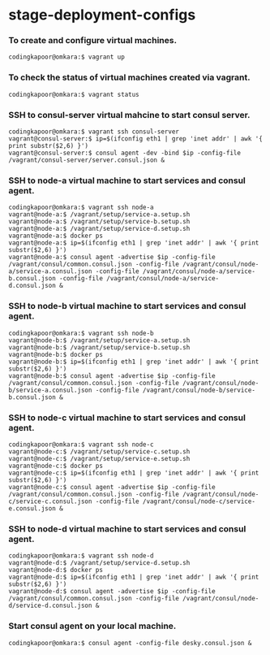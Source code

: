 # stage-deployment-configs

### To create and configure virtual machines.
```
codingkapoor@omkara:$ vagrant up
```

### To check the status of virtual machines created via vagrant.
```
codingkapoor@omkara:$ vagrant status
```

### SSH to consul-server virtual mahcine to start consul server.
```
codingkapoor@omkara:$ vagrant ssh consul-server
vagrant@consul-server:$ ip=$(ifconfig eth1 | grep 'inet addr' | awk '{ print substr($2,6) }')
vagrant@consul-server:$ consul agent -dev -bind $ip -config-file /vagrant/consul-server/server.consul.json &
```

### SSH to node-a virtual machine to start services and consul agent.
```
codingkapoor@omkara:$ vagrant ssh node-a
vagrant@node-a:$ /vagrant/setup/service-a.setup.sh 
vagrant@node-a:$ /vagrant/setup/service-b.setup.sh 
vagrant@node-a:$ /vagrant/setup/service-d.setup.sh 
vagrant@node-a:$ docker ps
vagrant@node-a:$ ip=$(ifconfig eth1 | grep 'inet addr' | awk '{ print substr($2,6) }')
vagrant@node-a:$ consul agent -advertise $ip -config-file /vagrant/consul/common.consul.json -config-file /vagrant/consul/node-a/service-a.consul.json -config-file /vagrant/consul/node-a/service-b.consul.json -config-file /vagrant/consul/node-a/service-d.consul.json &
```

### SSH to node-b virtual machine to start services and consul agent.
```
codingkapoor@omkara:$ vagrant ssh node-b
vagrant@node-b:$ /vagrant/setup/service-a.setup.sh 
vagrant@node-b:$ /vagrant/setup/service-b.setup.sh 
vagrant@node-b:$ docker ps
vagrant@node-b:$ ip=$(ifconfig eth1 | grep 'inet addr' | awk '{ print substr($2,6) }')
vagrant@node-b:$ consul agent -advertise $ip -config-file /vagrant/consul/common.consul.json -config-file /vagrant/consul/node-b/service-a.consul.json -config-file /vagrant/consul/node-b/service-b.consul.json &
```

### SSH to node-c virtual machine to start services and consul agent.
```
codingkapoor@omkara:$ vagrant ssh node-c
vagrant@node-c:$ /vagrant/setup/service-c.setup.sh 
vagrant@node-c:$ /vagrant/setup/service-e.setup.sh 
vagrant@node-c:$ docker ps
vagrant@node-c:$ ip=$(ifconfig eth1 | grep 'inet addr' | awk '{ print substr($2,6) }')
vagrant@node-c:$ consul agent -advertise $ip -config-file /vagrant/consul/common.consul.json -config-file /vagrant/consul/node-c/service-c.consul.json -config-file /vagrant/consul/node-c/service-e.consul.json &
```

### SSH to node-d virtual machine to start services and consul agent.
```
codingkapoor@omkara:$ vagrant ssh node-d
vagrant@node-d:$ /vagrant/setup/service-d.setup.sh 
vagrant@node-d:$ docker ps
vagrant@node-d:$ ip=$(ifconfig eth1 | grep 'inet addr' | awk '{ print substr($2,6) }')
vagrant@node-d:$ consul agent -advertise $ip -config-file /vagrant/consul/common.consul.json -config-file /vagrant/consul/node-d/service-d.consul.json &
```

### Start consul agent on your local machine.
```
codingkapoor@omkara:$ consul agent -config-file desky.consul.json &
```
